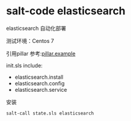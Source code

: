 # salt-code elasticsearch
elasticsearch 自动化部署

测试环境：Centos 7

引用pillar 参考:[pillar.example](https://github.com/fandaye/salt-code/blob/master/elasticsearch/pillar.example)

init.sls include:   
- elasticsearch.install  
- elasticsearch.config  
- elasticsearch.service

安装

    salt-call state.sls elasticsearch

